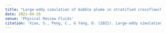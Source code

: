 ```yaml
---
title: "Large-eddy simulation of bubble plume in stratified crossflow(https://journals.aps.org/prfluids/abstract/10.1103/PhysRevFluids.6.044613)"
date: 2021-04-29
venue: 'Physical Review Fluids'
citation: 'Xiao, S., Peng, C., & Yang, D. (2021). Large-eddy simulation of bubble plume in stratified crossflow. Physical Review Fluids, 6(4), 044613.'
---
```

